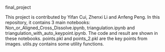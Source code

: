 final_project

This project is contributed by Yifan Cui, Zhenxi Li and Anfeng Peng. 
In this repository, it contains 3 main notebooks: Non_or_Aligned_Cross_Dissolve.ipynb, triangulation.ipynb and triangulation_with_auto_keypoint.ipynb. The code and result are shown in these notebooks. points.pkl and points_2.pkl are the key points from images. utils.py contains some utility functions. 

